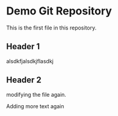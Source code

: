 # Demo Git Repository

This is the first file in this repository.

## Header 1

alsdkfjalsdkjflasdkj

## Header 2

modifying the file again.

Adding more text again
